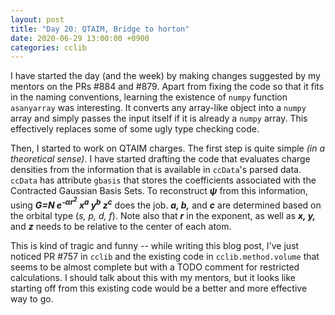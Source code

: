 ```yaml
---
layout: post
title: "Day 20: QTAIM, Bridge to horton"
date: 2020-06-29 13:00:00 +0900
categories: cclib
---
```


I have started the day (and the week) by making changes suggested by my mentors on the PRs #884 and #879. Apart from fixing the code so that it fits in the naming conventions, learning the existence of `numpy` function `asanyarray` was interesting. It converts any array-like object into a `numpy` array and simply passes the input itself if it is already a `numpy` array. This effectively replaces some of some ugly type checking code.

Then, I started to work on QTAIM charges. The first step is quite simple *(in a theoretical sense)*. I have started drafting the code that evaluates charge densities from the information that is available in `ccData`'s parsed data. `ccData` has attribute `gbasis` that stores the coefficients associated with the Contracted Gaussian Basis Sets. To reconstruct ***&psi;*** from this information, using ***G=N e<sup>-&alpha;r<sup>2</sup></sup> x<sup>a</sup> y<sup>b</sup> z<sup>c</sup>*** does the job. ***a, b,*** and ***c*** are determined based on the orbital type (*s, p, d, f*). Note also that ***r*** in the exponent, as well as ***x, y,*** and ***z*** needs to be relative to the center of each atom.

This is kind of tragic and funny -- while writing this blog post, I've just noticed PR #757 in `cclib` and the existing code in `cclib.method.volume` that seems to be almost complete but with a TODO comment for restricted calculations. I should talk about this with my mentors, but it looks like starting off from this existing code would be a better and more effective way to go.

